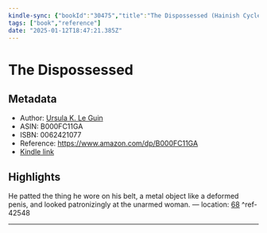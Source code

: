 ```yaml
---
kindle-sync: {"bookId":"30475","title":"The Dispossessed (Hainish Cycle)","author":"Ursula K. Le Guin","asin":"B000FC11GA","lastAnnotatedDate":"2023-10-14","bookImageUrl":"https://m.media-amazon.com/images/I/919GgLbYxpL._SY160.jpg","highlightsCount":1}
tags: ["book","reference"]
date: "2025-01-12T18:47:21.385Z"
---
```

# The Dispossessed
## Metadata
* Author: [Ursula K. Le Guin](https://www.amazon.comundefined)
* ASIN: B000FC11GA
* ISBN: 0062421077
* Reference: https://www.amazon.com/dp/B000FC11GA
* [Kindle link](kindle://book?action=open&asin=B000FC11GA)

## Highlights
He patted the thing he wore on his belt, a metal object like a deformed penis, and looked patronizingly at the unarmed woman. — location: [68](kindle://book?action=open&asin=B000FC11GA&location=68) ^ref-42548

---
